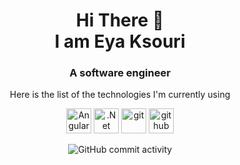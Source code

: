 <h1 align="center">
Hi There 👋 <br> 
I am Eya Ksouri 
</h1>

<h3 align="center">
A software engineer 
</h3>

</h3>
   <p align="center" >
Here is the list of the technologies I'm currently using
</p>

<p align="center">
  <img src="https://brandslogos.com/wp-content/uploads/images/large/angular-icon-logo.png"     alt="Angular" width="40" height="40"/>
  <img src="https://upload.wikimedia.org/wikipedia/commons/thumb/e/ee/.NET_Core_Logo.svg/1200px-.NET_Core_Logo.svg.png"     alt=".Net Core" width="40" height="40"/>
 
 <img src="https://www.vectorlogo.zone/logos/git-scm/git-scm-icon.svg" alt="git" width="40" height="40"/> 
  <img src="https://www.vectorlogo.zone/logos/github/github-tile.svg" alt="github" width="40" height="40"/> 

   </p>

<p align="center">
<img alt="GitHub commit activity" src="https://img.shields.io/github/commit-activity/m/eya16/README.md">

</p>

<!--
**eya16/eya16** is a ✨ _special_ ✨ repository because its `README.md` (this file) appears on your GitHub profile.

Here are some ideas to get you started:

- 🔭 I’m currently working on ...
- 🌱 I’m currently learning ...
- 👯 I’m looking to collaborate on ...
- 🤔 I’m looking for help with ...
- 💬 Ask me about ...
- 📫 How to reach me: ...
- 😄 Pronouns: ...
- ⚡ Fun fact: ...
-->
